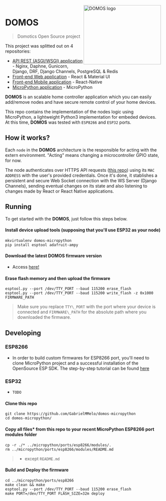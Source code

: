 <img align="right" width="250" height="191" src="https://github.com/GabrielMMelo/pyiot-api/blob/master/docs/logo.png" alt="DOMOS logo">

# DOMOS
> Domotics Open Source project

This project was splitted out on 4 repositories:
- [API REST (ASGI/WSGI) application](https://github.com/GabrielMMelo/domos_api.git) - Nginx, Daphne, Gunicorn, Django, DRF, Django Channels, PostgreSQL & Redis 
- [Front-end Web application](https://github.com/GabrielMMelo/pyiot-fe.git) - React & Material UI
- [Front-end Mobile application](https://github.com/GabrielMMelo/pyiot-fe.git) - React-Native 
- [MicroPython application](https://github.com/GabrielMMelo/pyiot-mp.git) - MicroPython

**DOMOS** is an scalable home controller application which you can easily add/remove nodes and have secure remote control of your home devices.

This repo contains the implementation of the nodes logic using MicroPython, a lightweight Python3 implementation for embeded devices. At this time, **DOMOS** was tested with `ESP8266` and `ESP32` ports.

## How it works?
Each `node` in the **DOMOS** architecture is the responsible for acting with the extern environment. "Acting" means changing a microcontroller GPIO state, for now.

The node authenticates over HTTPS API requests ([this repo](https://github.com/GabrielMMelo/domos-api)) using its `MAC ADDRESS` with the user's provided credentials. Once it's done, it stablishes a persistent and secure Web Socket connection with the WS Server (Django Channels), sending eventual changes on its state and also listening to changes made by React or React Native applications.


## Running

To get started with the **DOMOS**, just follow this steps below.

#### Install device upload tools (supposing that you'll use ESP32 as your node)

```shell
mkvirtualenv domos-micropython
pip install esptool adafruit-ampy
```

#### Download the latest DOMOS firmware version

- Access [here!](https://github.com/GabrielMMelo/domos_micropython/releases)

#### Erase flash memory and then upload the firmware 
```shell
esptool.py --port /dev/TTY_PORT --baud 115200 erase_flash
esptool.py --port /dev/TTY_PORT --baud 115200 write_flash -z 0x1000 FIRMWARE_PATH
```

> Make sure you replace `TTY\_PORT` with the port where your device is connected and `FIRMWARE\_PATH` for the absolute path where you downloaded the firmware. 

## Developing

### ESP8266
- In order to build custom firmwares for ESP8266 port, you'll need to clone MicroPython project and a successful installation of the OpenSource ESP SDK. The step-by-step tutorial can be found [here](https://github.com/micropython/micropython/tree/master/ports/esp8266#build-instructions)

### ESP32
- `TODO`

#### Clone this repo
```shell
git clone https://github.com/GabrielMMelo/domos-micropython
cd domos-micropython/
```
#### Copy all files* from this repo to your recent MicroPython ESP8266 port modules folder
```shell
cp -r ./* ../micropython/ports/esp8266/modules/.
rm ../micropython/ports/esp8266/modules/README.md
```

> * except `README.md` 

#### Build and Deploy the firmware
```shell
cd ../micropython/ports/esp8266
make clean && make
esptool.py --port /dev/TTY_PORT --baud 115200 erase_flash
make PORT=/dev/TTY_PORT FLASH_SIZE=32m deploy
```

